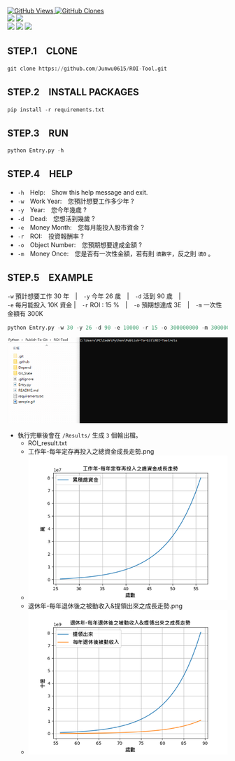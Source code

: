 <a href='https://github.com/Junwu0615/ROI-Tool'><img alt='GitHub Views' src='https://views.whatilearened.today/views/github/Junwu0615/ROI-Tool.svg'> 
<a href='https://github.com/Junwu0615/ROI-Tool'><img alt='GitHub Clones' src='https://img.shields.io/badge/dynamic/json?color=success&label=Clone&query=count_total&url=https://gist.githubusercontent.com/Junwu0615/6c605b43f1b9dcb93f9c7b6c1a5103ab/raw/ROI-Tool_clone.json&logo=github'> </br>
[![](https://img.shields.io/badge/Project-ROI-blue.svg?style=plastic)](https://github.com/Junwu0615/ROI-Tool) 
[![](https://img.shields.io/badge/Language-Python_3.12.0-blue.svg?style=plastic)](https://www.python.org/) </br>
[![](https://img.shields.io/badge/Package-Pandas_2.1.4-green.svg?style=plastic)](https://pypi.org/project/pandas/) 
[![](https://img.shields.io/badge/Package-Matplotlib_3.8.2-green.svg?style=plastic)](https://pypi.org/project/matplotlib/) 
[![](https://img.shields.io/badge/Package-ArgumentParser_1.2.1-green.svg?style=plastic)](https://pypi.org/project/argumentparser/) 

## STEP.1　CLONE
```py
git clone https://github.com/Junwu0615/ROI-Tool.git
```

## STEP.2　INSTALL PACKAGES
```py
pip install -r requirements.txt
```

## STEP.3　RUN 
```py
python Entry.py -h
```

## STEP.4　HELP
- `-h`　Help:　Show this help message and exit.
- `-w`　Work Year:　您預計想要工作多少年 ?
- `-y`　Year:　您今年幾歲 ?
- `-d`　Dead:　您想活到幾歲 ?
- `-e`　Money Month:　您每月能投入股市資金 ?
- `-r`　ROI:　投資報酬率 ?
- `-o`　Object Number:　您預期想要達成金額 ?
- `-m`　Money Once:　您是否有一次性金額，若有則 `填數字`，反之則 `填0` 。


## STEP.5　EXAMPLE
`-w` 預計想要工作 30 年　|　`-y` 今年 26 歲　|　`-d` 活到 90 歲　|　<br/>
`-e` 每月能投入 10K 資金 |　`-r` ROI : 15 %　|　`-o` 預期想達成 3E　|　`-m` 一次性金額有 300K
```py
python Entry.py -w 30 -y 26 -d 90 -e 10000 -r 15 -o 300000000 -m 300000
```
![範例動圖](./Sample/sample.gif)
- 執行完畢後會在 `/Results/` 生成 `3` 個輸出檔。
  - ROI_result.txt
  - 工作年-每年定存再投入之總資金成長走勢.png
  - <img  height=330 width=460 src="https://github.com/Junwu0615/ROI-Tool/blob/main/Results/%E5%B7%A5%E4%BD%9C%E5%B9%B4-%E6%AF%8F%E5%B9%B4%E5%AE%9A%E5%AD%98%E5%86%8D%E6%8A%95%E5%85%A5%E4%B9%8B%E7%B8%BD%E8%B3%87%E9%87%91%E6%88%90%E9%95%B7%E8%B5%B0%E5%8B%A2.png"/>
  - 退休年-每年退休後之被動收入&提領出來之成長走勢.png
  - <img  height=330 width=460 src="https://github.com/Junwu0615/ROI-Tool/blob/main/Results/%E9%80%80%E4%BC%91%E5%B9%B4-%E6%AF%8F%E5%B9%B4%E9%80%80%E4%BC%91%E5%BE%8C%E4%B9%8B%E8%A2%AB%E5%8B%95%E6%94%B6%E5%85%A5%26%E6%8F%90%E9%A0%98%E5%87%BA%E4%BE%86%E4%B9%8B%E6%88%90%E9%95%B7%E8%B5%B0%E5%8B%A2.png"/>